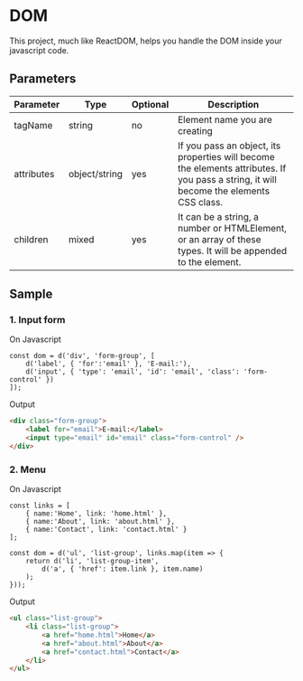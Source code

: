 # DOM

This project, much like ReactDOM, helps you handle the DOM inside your javascript code.

## Parameters

|Parameter|Type|Optional|Description|
|---|---|---|---|
|tagName|string|no|Element name you are creating|
|attributes|object/string|yes|If you pass an object, its properties will become the elements attributes. If you pass a string, it will become the elements CSS class.|
|children|mixed|yes|It can be a string, a number or HTMLElement, or an array of these types. It will be appended to the element.|

## Sample

### 1. Input form

On Javascript
```JS
const dom = d('div', 'form-group', [
    d('label', { 'for':'email' }, 'E-mail:'),
    d('input', { 'type': 'email', 'id': 'email', 'class': 'form-control' }) 
]);
```

Output
```HTML
<div class="form-group">
    <label for="email">E-mail:</label>
    <input type="email" id="email" class="form-control" />
</div>
```

### 2. Menu

On Javascript
```JS
const links = [
    { name:'Home', link: 'home.html' },
    { name:'About', link: 'about.html' },
    { name:'Contact', link: 'contact.html' }
];

const dom = d('ul', 'list-group', links.map(item => {
    return d('li', 'list-group-item', 
        d('a', { 'href': item.link }, item.name)
    );
}));
```

Output
```HTML
<ul class="list-group">
    <li class="list-group">
        <a href="home.html">Home</a>
        <a href="about.html">About</a>
        <a href="contact.html">Contact</a>
    </li>
</ul>
```